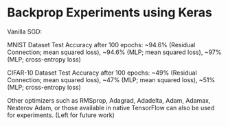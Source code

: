 # Backprop Experiments using Keras
Vanilla SGD:

MNIST Dataset Test Accuracy after 100 epochs: ~94.6% (Residual Connection; mean squared loss), ~94.6% (MLP; mean squared loss), ~97% (MLP; cross-entropy loss) 

CIFAR-10 Dataset Test Accuracy after 100 epochs: ~49% (Residual Connection; mean squared loss), ~47% (MLP; mean squared loss), ~51% (MLP; cross-entropy loss) 

Other optimizers such as RMSprop, Adagrad, Adadelta, Adam, Adamax, Nesterov Adam, or those available in native TensorFlow can also be used for experiments. (Left for future work)
